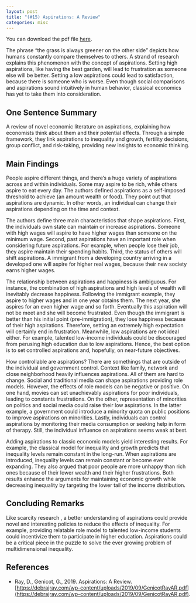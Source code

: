 ```yaml
---
layout: post
title: "(#15) Aspirations: A Review"
categories: misc
---
```


You can download the pdf file [here](https://jjgecon.github.io/files/opecon_pdfs/15.pdf).

The phrase “the grass is always greener on the other side” depicts how humans constantly compare themselves to others. A strand of research explains this phenomenon with the concept of aspirations. Setting high aspirations, like having the best garden, will lead to frustration as someone else will be better. Setting a low aspirations could lead to satisfaction, because there is someone who is worse. Even though social comparisons and aspirations sound intuitively in human behavior, classical economics has yet to take them into consideration.

## One Sentence Summary

A review of novel economic literature on aspirations, explaining how economists think about them and their potential effects. Through a simple framework, they link aspirations to inequality and growth, fertility decisions, group conflict, and risk-taking, providing new insights to economic thinking.

## Main Findings

People aspire different things, and there’s a huge variety of aspirations across and within individuals. Some may aspire to be rich, while others aspire to eat every day. The authors defined aspirations as a self-imposed  threshold to achieve (an amount wealth or food). They point out that aspirations are dynamic. In other words, an individual can change their aspirations depending on the time and context. 

The authors define three main characteristics that shape aspirations. First, the individuals own state can maintain or increase aspirations. Someone with high wages will aspire to have higher wages than someone on the minimum wage. Second, past aspirations have an important role when considering future aspirations. For example, when people lose their job, they aspire maintain their spending habits. Third, the status of others will shift aspirations. A immigrant from a developing country arriving in a developed one will aspire for higher real wages, because their new society earns higher wages.

The relationship between aspirations and happiness is ambiguous. For instance, the combination of high aspirations and high levels of wealth will inevitably decrease happiness. Following the immigrant example, they aspire to higher wages and in one year obtains them. The next year, she aspires for an even higher wage and so forth. Eventually this aspiration will not be meet and she will become frustrated. Even though the immigrant is better than his initial point (pre-immigration), they lose happiness because of their high aspirations. Therefore, setting an extremely high expectation will certainly end in frustration. Meanwhile, low aspirations are not ideal either. For example, talented low-income individuals could be discouraged from perusing high education due to low aspirations. Hence, the best option is to set controlled aspirations and, hopefully, on near-future objectives.

How controllable are aspirations? There are somethings that are outside of the individual and government control. Context like family, network and close neighborhood heavily influences aspirations. All of them are hard to change. Social and traditional media can shape aspirations providing role models. However, the effects of role models can be negative or positive. On one hand, movies can set unachievably aspirations for poor individuals, leading to constants frustrations. On the other, representation of minorities on politics and social media could raise their low aspirations. In the latter example, a government could introduce a minority quota on public positions to improve aspirations on minorities. Lastly, individuals can control aspirations by monitoring their media consumption or seeking help in form of therapy. Still, the individual influence on aspirations seems weak at best.

Adding aspirations to classic economic models yield interesting results. For example, the classical model for inequality and growth predicts that inequality levels remain constant in the long-run. When aspirations are introduced, inequality levels can remain constant or become ever expanding. They also argued that poor people are more unhappy than rich ones because of their lower wealth and their higher frustrations. Both results enhance the arguments for maintaining economic growth while decreasing inequality by targeting the lower tail  of the income distribution.

## Concluding Remarks

Like scarcity research , a better understanding of aspirations could provide novel and interesting policies to reduce the effects of inequality. For example, providing relatable role model to talented low-income students could incentivize them to participate in higher education. Aspirations could be a critical piece in the puzzle to solve the ever growing problem of multidimensional inequality.

## References

* Ray, D., Genicot, G., 2019. Aspirations: A Review. [https://debrajray.com/wp-content/uploads/2019/09/GenicotRayAR.pdf](https://debrajray.com/wp-content/uploads/2019/09/GenicotRayAR.pdf).

